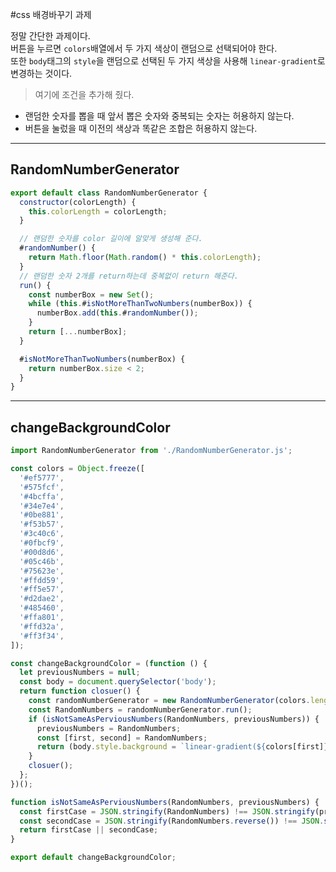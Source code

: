 #css 배경바꾸기 과제

정말 간단한 과제이다.  
버튼을 누르면 `colors`배열에서 두 가지 색상이 랜덤으로 선택되어야 한다.  
또한 `body`태그의 `style`을 랜덤으로 선택된 두 가지 색상을 사용해 `linear-gradient`로 변경하는 것이다.

> 여기에 조건을 추가해 줬다.

- 랜덤한 숫자를 뽑을 때 앞서 뽑은 숫자와 중복되는 숫자는 허용하지 않는다.
- 버튼을 눌렀을 때 이전의 색상과 똑같은 조합은 허용하지 않는다.

---

## RandomNumberGenerator

```js
export default class RandomNumberGenerator {
  constructor(colorLength) {
    this.colorLength = colorLength;
  }

  // 랜덤한 숫자를 color 길이에 알맞게 생성해 준다.
  #randomNumber() {
    return Math.floor(Math.random() * this.colorLength);
  }
  // 랜덤한 숫자 2개를 return하는데 중복없이 return 해준다.
  run() {
    const numberBox = new Set();
    while (this.#isNotMoreThanTwoNumbers(numberBox)) {
      numberBox.add(this.#randomNumber());
    }
    return [...numberBox];
  }

  #isNotMoreThanTwoNumbers(numberBox) {
    return numberBox.size < 2;
  }
}
```

---

## changeBackgroundColor

```js
import RandomNumberGenerator from './RandomNumberGenerator.js';

const colors = Object.freeze([
  '#ef5777',
  '#575fcf',
  '#4bcffa',
  '#34e7e4',
  '#0be881',
  '#f53b57',
  '#3c40c6',
  '#0fbcf9',
  '#00d8d6',
  '#05c46b',
  '#75623e',
  '#ffdd59',
  '#ff5e57',
  '#d2dae2',
  '#485460',
  '#ffa801',
  '#ffd32a',
  '#ff3f34',
]);

const changeBackgroundColor = (function () {
  let previousNumbers = null;
  const body = document.querySelector('body');
  return function closuer() {
    const randomNumberGenerator = new RandomNumberGenerator(colors.length);
    const RandomNumbers = randomNumberGenerator.run();
    if (isNotSameAsPerviousNumbers(RandomNumbers, previousNumbers)) {
      previousNumbers = RandomNumbers;
      const [first, second] = RandomNumbers;
      return (body.style.background = `linear-gradient(${colors[first]}, ${colors[second]})`);
    }
    closuer();
  };
})();

function isNotSameAsPerviousNumbers(RandomNumbers, previousNumbers) {
  const firstCase = JSON.stringify(RandomNumbers) !== JSON.stringify(previousNumbers);
  const secondCase = JSON.stringify(RandomNumbers.reverse()) !== JSON.stringify(previousNumbers);
  return firstCase || secondCase;
}

export default changeBackgroundColor;
```
